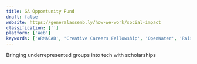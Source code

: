 ```yaml
---
title: GA Opportunity Fund
draft: false 
website: https://generalassemb.ly/how-we-work/social-impact
classification: ['']
platform: ['Web']
keywords: ['ARMACAD', 'Creative Careers Fellowship', 'OpenWater', 'RaiseMe', 'ScholarMe', 'ScholarX', 'ScholarshipOwl', 'Skillshare Scholarships', 'U-Nest']
---
```

Bringing underrepresented groups into tech with scholarships